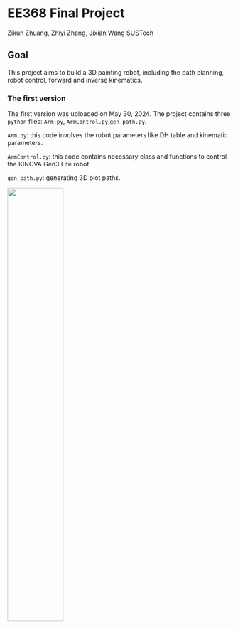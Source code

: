 # EE368 Final Project
Zikun Zhuang, Zhiyi Zhang, Jixian Wang
SUSTech
## Goal
This project aims to build a 3D painting robot, including the path planning, robot control, forward and inverse kinematics.
### The first version
The first version was uploaded on May 30, 2024.
The project contains three `python` files: `Arm.py`, `ArmControl.py`,`gen_path.py`.

`Arm.py`: this code involves the robot parameters like DH table and kinematic parameters.

`ArmControl.py`: this code contains necessary class and functions to control the KINOVA Gen3 Lite robot.

`gen_path.py`: generating 3D plot paths.

<img src="https://github.com/DongyangLin/EE368_Final_Project/assets/105159371/a2e0aa57-3f2a-4cbc-8149-dad6db768166" width="50%">
